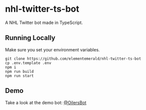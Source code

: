 # nhl-twitter-ts-bot
A NHL Twitter bot made in TypeScript.

## Running Locally
Make sure you set your environment variables.
```
git clone https://github.com/elementemerald/nhl-twitter-ts-bot
cp .env.template .env
npm i
npm run build
npm run start
```

## Demo
Take a look at the demo bot: [@OilersBot](https://twitter.com/OilersBot)